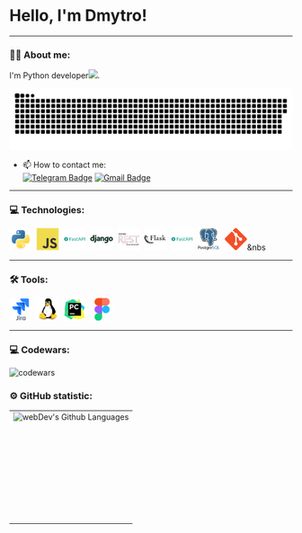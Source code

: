 
# Hello, I'm Dmytro!

---

### :man_technologist: About me:

I'm Python developer<img src="https://media.giphy.com/media/WUlplcMpOCEmTGBtBW/giphy.gif" width="30px">. 
<p align="center">
 <img width="600" src="github-snake.svg" alt="snake"/>
</p>



- :mailbox: How to contact me: <br>[![Telegram Badge](https://img.shields.io/badge/-petrykivdmytro-blue?style=flat&logo=Telegram&logoColor=white)](https://t.me/accbuyer19) [![Gmail Badge](https://img.shields.io/badge/-Gmail-red?style=flat&logo=Gmail&logoColor=white)](mailto:petrykiv.dmytro19@gmail.com)

---

### 💻 Technologies:

<div>
  <img src="https://github.com/devicons/devicon/blob/master/icons/python/python-original.svg" title="pythont" alt="python" width="40" height="40"/>&nbsp
  <img src="https://github.com/devicons/devicon/blob/master/icons/javascript/javascript-original.svg" title="javascript" alt="javascript" width="40" height="40"/>&nbsp
   <img src="https://github.com/devicons/devicon/blob/master/icons/fastapi/fastapi-original-wordmark.svg" title="fast-api" alt="fast-api" width="40" height="40"/>&nbsp
  <img src="https://github.com/devicons/devicon/blob/master/icons/django/django-plain-wordmark.svg" title="django" alt="django" width="40" height="40"/>&nbsp
  <img src="https://github.com/devicons/devicon/blob/master/icons/djangorest/djangorest-original-wordmark.svg" title="drf" alt="drf" width="40" height="40"/>&nbsp
  <img src="https://github.com/devicons/devicon/blob/master/icons/flask/flask-original-wordmark.svg" title="flask" alt="flask" width="40" height="40"/>&nbsp
  <img src="https://github.com/devicons/devicon/blob/master/icons/fastapi/fastapi-plain-wordmark.svg" title="fastapi" alt="fastapi" width="40" height="40"/>&nbsp
  <img src="https://github.com/devicons/devicon/blob/master/icons/postgresql/postgresql-original-wordmark.svg" title="postgresql" alt="postgresql" width="40" height="40"/>&nbsp
  <img src="https://github.com/devicons/devicon/blob/master/icons/git/git-original.svg" title="git" alt="git" width="40" height="40"/>&nbs

---

### 🛠 Tools:

<div>
  <img src="https://github.com/devicons/devicon/blob/master/icons/jira/jira-original-wordmark.svg" title="jira" alt="jira" width="40" height="40"/>&nbsp;
  <img src="https://github.com/devicons/devicon/blob/master/icons/linux/linux-original.svg" title="linux" alt="linux" width="40" height="40"/>&nbsp;
  <img src="https://github.com/devicons/devicon/blob/master/icons/pycharm/pycharm-original.svg" title="PyCharm" alt="PyCharm" width="40" height="40"/>&nbsp;
  <img src="https://github.com/devicons/devicon/blob/master/icons/figma/figma-original.svg" title="figma" alt="figma" width="40" height="40"/>&nbsp;
</div>

---

### 💻 Codewars:

![codewars](https://www.codewars.com/users/petrykivd/badges/large)

### ⚙️ GitHub statistic:

<table>
  <tr>
    <td>
      <img height="195px" align="right" alt="webDev's Github Languages" src="https://github-readme-stats-sigma-five.vercel.app/api/top-langs/?username=petrykivd&layout=compact&theme=vision-friendly-dark" />
    </td>
  </tr>
</table>
